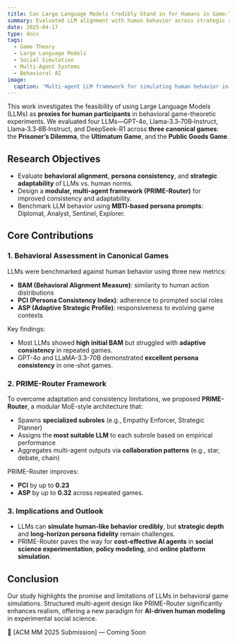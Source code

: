 ```yaml
---
title: Can Large Language Models Credibly Stand in for Humans in Game-Theoretic Experiments?
summary: Evaluated LLM alignment with human behavior across strategic social games and proposed PRIME-Router to enhance role consistency and adaptability.
date: 2025-04-17
type: docs
tags:
  - Game Theory
  - Large Language Models
  - Social Simulation
  - Multi-Agent Systems
  - Behavioral AI
image:
  caption: 'Multi-agent LLM framework for simulating human behavior in games'
---
```


This work investigates the feasibility of using Large Language Models (LLMs) as **proxies for human participants** in behavioral game-theoretic experiments. We evaluated four LLMs—GPT-4o, Llama‑3.3‑70B‑Instruct, Llama‑3.3‑8B‑Instruct, and DeepSeek-R1 across **three canonical games**: the **Prisoner’s Dilemma**, the **Ultimatum Game**, and the **Public Goods Game**.

## Research Objectives

- Evaluate **behavioral alignment**, **persona consistency**, and **strategic adaptability** of LLMs vs. human norms.
- Design a **modular, multi-agent framework (PRIME-Router)** for improved consistency and adaptability.
- Benchmark LLM behavior using **MBTI-based persona prompts**: Diplomat, Analyst, Sentinel, Explorer.

## Core Contributions

### 1. Behavioral Assessment in Canonical Games
LLMs were benchmarked against human behavior using three new metrics:
- **BAM (Behavioral Alignment Measure)**: similarity to human action distributions
- **PCI (Persona Consistency Index)**: adherence to prompted social roles
- **ASP (Adaptive Strategic Profile)**: responsiveness to evolving game contexts

Key findings:
- Most LLMs showed **high initial BAM** but struggled with **adaptive consistency** in repeated games.
- GPT-4o and LLaMA-3.3-70B demonstrated **excellent persona consistency** in one-shot games.

### 2. PRIME-Router Framework
To overcome adaptation and consistency limitations, we proposed **PRIME-Router**, a modular MoE-style architecture that:
- Spawns **specialized subroles** (e.g., Empathy Enforcer, Strategic Planner)
- Assigns the **most suitable LLM** to each subrole based on empirical performance
- Aggregates multi-agent outputs via **collaboration patterns** (e.g., star, debate, chain)

PRIME-Router improves:
- **PCI** by up to **0.23**
- **ASP** by up to **0.32**
across repeated games.

### 3. Implications and Outlook
- LLMs can **simulate human-like behavior credibly**, but **strategic depth** and **long-horizon persona fidelity** remain challenges.
- PRIME-Router paves the way for **cost-effective AI agents** in **social science experimentation**, **policy modeling**, and **online platform simulation**.

## Conclusion

Our study highlights the promise and limitations of LLMs in behavioral game simulations. Structured multi-agent design like PRIME-Router significantly enhances realism, offering a new paradigm for **AI-driven human modeling** in experimental social science.

📄 [ACM MM 2025 Submission] — Coming Soon
